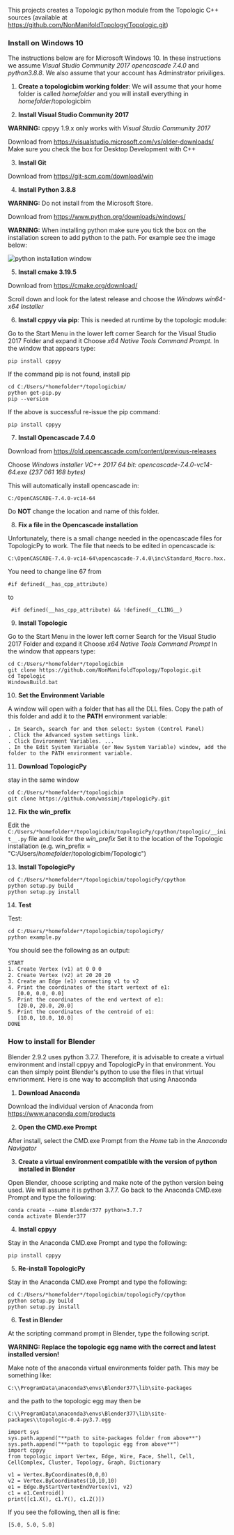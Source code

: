 This projects creates a Topologic python module from the Topologic C++ sources (available at https://github.com/NonManifoldTopology/Topologic.git)

### Install on Windows 10

The instructions below are for Microsoft Windows 10. In these instructions we assume *Visual Studio Community 2017* *opencascade 7.4.0* and *python3.8.8*. We also assume that your account has Adminstrator priviliges.

1. **Create a topologicbim working folder**: We will assume that your home folder is called *homefolder* and you will install everything in *homefolder*/topologicbim

2. **Install Visual Studio Community 2017**

**WARNING:** cppyy 1.9.x only works with *Visual Studio Community 2017* 

Download from https://visualstudio.microsoft.com/vs/older-downloads/
Make sure you check the box for Desktop Development with C++ 

3. **Install Git**

Download from https://git-scm.com/download/win

4. **Install Python 3.8.8**

**WARNING:** Do not install from the Microsoft Store.

Download from https://www.python.org/downloads/windows/

**WARNING:** When installing python make sure you tick the box on the installation screen to add python to the path. For example see the image below:

![python installation window](https://blog.uvm.edu/tbplante/files/2020/07/path-install.png)

5. **Install cmake 3.19.5**

Download from https://cmake.org/download/

Scroll down and look for the latest release and choose the *Windows win64-x64 Installer* 

6. **Install cppyy via pip**: This is needed at runtime by the topologic module:

Go to the Start Menu in the lower left corner Search for the Visual Studio 2017 Folder and expand it Choose *x64 Native Tools Command Prompt.* In the window that appears type:
```
pip install cppyy
```
If the command pip is not found, install pip
```
cd C:/Users/*homefolder*/topologicbim/
python get-pip.py
pip --version
```
If the above is successful re-issue the pip command:
```
pip install cppyy
```

7. **Install Opencascade 7.4.0**

Download from https://old.opencascade.com/content/previous-releases

Choose  *Windows installer VC++ 2017 64 bit: opencascade-7.4.0-vc14-64.exe (237 061 168 bytes)*

This will automatically install opencascade in:
```
C:/OpenCASCADE-7.4.0-vc14-64
```
Do **NOT** change the location and name of this folder.

8. **Fix a file in the Opencascade installation**

Unfortunately, there is a small change needed in the opencascade files for TopologicPy to work. The file that needs to be edited in opencascade is:
```
C:\OpenCASCADE-7.4.0-vc14-64\opencascade-7.4.0\inc\Standard_Macro.hxx.
```
You need to change line 67 from 
```
#if defined(__has_cpp_attribute)
```
to 
```
 #if defined(__has_cpp_attribute) && !defined(__CLING__)
```

9. **Install Topologic**

Go to the Start Menu in the lower left corner
Search for the Visual Studio 2017 Folder and expand it
Choose *x64 Native Tools Command Prompt*
In the window that appears type:
```
cd C:/Users/*homefolder*/topologicbim
git clone https://github.com/NonManifoldTopology/Topologic.git
cd Topologic
WindowsBuild.bat
```
10. **Set the Environment Variable**

A window will open with a folder that has all the DLL files. Copy the path of this folder and add it to the **PATH** environment variable:
```
. In Search, search for and then select: System (Control Panel)
. Click the Advanced system settings link.
. Click Environment Variables. ...
. In the Edit System Variable (or New System Variable) window, add the folder to the PATH environment variable.
```
11. **Download TopologicPy**

stay in the same window
```
cd C:/Users/*homefolder*/topologicbim
git clone https://github.com/wassimj/topologicPy.git
```
12. **Fix the win_prefix**

Edit the ```C:/Users/*homefolder*/topologicbim/topologicPy/cpython/topologic/__init__.py``` file and look for the *win_prefix*
Set it to the location of the Topologic installation (e.g. win_prefix = "C:/Users/*homefolder*/topologicbim/Topologic")

13. **Install TopologicPy**

```
cd C:/Users/*homefolder*/topologicbim/topologicPy/cpython
python setup.py build
python setup.py install
```

14. **Test**

Test:
```
cd C:/Users/*homefolder*/topologicbim/topologicPy/
python example.py
```
You should see the following as an output:
```
START
1. Create Vertex (v1) at 0 0 0
2. Create Vertex (v2) at 20 20 20
3. Create an Edge (e1) connecting v1 to v2
4. Print the coordinates of the start vertext of e1:
   [0.0, 0.0, 0.0]
5. Print the coordinates of the end vertext of e1:
   [20.0, 20.0, 20.0]
5. Print the coordinates of the centroid of e1:
   [10.0, 10.0, 10.0]
DONE
```
### How to install for Blender

Blender 2.9.2 uses python 3.7.7. Therefore, it is advisable to create a virtual environment and install cppyy and TopologicPy in that environment. You can then simply point Blender's python to use the files in that virtual envrionment. Here is one way to accomplish that using Anaconda

1. **Download Anaconda** 

Download the individual version of Anaconda from https://www.anaconda.com/products

2. **Open the CMD.exe Prompt**

After install, select the CMD.exe Prompt from the *Home* tab in the *Anaconda Navigator*

3. **Create a virtual environment compatible with the version of python installed in Blender**

Open Blender, choose scripting and make note of the python version being used. We will assume it is python 3.7.7. Go back to the Anaconda CMD.exe Prompt and type the following:

```
conda create --name Blender377 python=3.7.7
conda activate Blender377
```

4. **Install cppyy**

Stay in the Anaconda CMD.exe Prompt and type the following:

```
pip install cppyy
```

5. **Re-install TopologicPy**

Stay in the Anaconda CMD.exe Prompt and type the following:

```
cd C:/Users/*homefolder*/topologicbim/topologicPy/cpython
python setup.py build
python setup.py install
```
6. **Test in Blender**

At the scripting command prompt in Blender, type the following script.

**WARNING: Replace the topologic egg name with the correct and latest installed version!**

Make note of the anaconda virtual environments folder path. This may be something like:

```
C:\\ProgramData\anaconda3\envs\Blender377\lib\site-packages
```
and the path to the topologic egg may then be
```
C:\\ProgramData\anaconda3\envs\Blender377\lib\site-packages\\topologic-0.4-py3.7.egg
```

```
import sys
sys.path.append("**path to site-packages folder from above**")
sys.path.append("**path to topologic egg from above**")
import cppyy
from topologic import Vertex, Edge, Wire, Face, Shell, Cell, CellComplex, Cluster, Topology, Graph, Dictionary

v1 = Vertex.ByCoordinates(0,0,0)
v2 = Vertex.ByCoordinates(10,10,10)
e1 = Edge.ByStartVertexEndVertex(v1, v2)
c1 = e1.Centroid()
print([c1.X(), c1.Y(), c1.Z()])
```

If you see the following, then all is fine:

```
[5.0, 5.0, 5.0]
```
